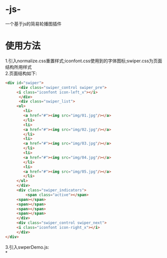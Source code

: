 # -js-
一个基于js的简易轮播图插件
# 使用方法
1.引入normalize.css重置样式;iconfont.css使用到的字体图标;swiper.css为页面结构所用样式<br>
2.页面结构如下:
```html
<div id="swiper">
      <div class="swiper_control swiper_pre">
	 <i class="iconfont icon-left_x"></i>
      </div>
      <div class="swiper_list">
	 <ul>
	    <li>
		<a href="#"><img src="img/01.jpg"/></a>
	    </li>
	    <li>
		<a href="#"><img src="img/02.jpg"/></a>
	    </li>
	    <li>
		<a href="#"><img src="img/03.jpg"/></a>
	    </li>
	    <li>
		<a href="#"><img src="img/04.jpg"/></a>
	    </li>
	    <li>
		<a href="#"><img src="img/05.jpg"/></a>
	    </li>
	 </ul>
     </div>
     <div class="swiper_indicators">
         <span class="active"></span>
	 <span></span>
	 <span></span>
	 <span></span>
	 <span></span>
     </div>
     <div class="swiper_control swiper_next">
	 <i class="iconfont icon-right_x"></i>
     </div>
</div>
```
3.引入swperDemo.js:<br>
*

